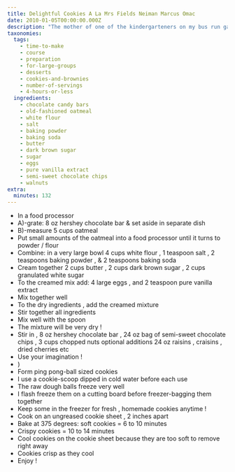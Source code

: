 ```yaml
---
title: Delightful Cookies A La Mrs Fields Neiman Marcus Omac
date: 2010-01-05T00:00:00.000Z
description: "The mother of one of the kindergarteners on my bus run gave me a dozen of these cookies as a christmas gift one year. \r\nthey were such a hit at home that i asked her for the recipe. which she very graciously provided.\r\nnow it is my job to bake a batch every year for our family reunion christmas celebration.\r\nthese cookies are truly so scrumptious that there are never any leftover. \r\n(i use a cookie scoop, like an ice cream scoop, dipped in cold water before each use. individual cookie dough flash freezes very well. cook time is for one sheet in the oven - the rest of the dough is in the freezer!)"
taxonomies:
  tags:
    - time-to-make
    - course
    - preparation
    - for-large-groups
    - desserts
    - cookies-and-brownies
    - number-of-servings
    - 4-hours-or-less
  ingredients:
    - chocolate candy bars
    - old-fashioned oatmeal
    - white flour
    - salt
    - baking powder
    - baking soda
    - butter
    - dark brown sugar
    - sugar
    - eggs
    - pure vanilla extract
    - semi-sweet chocolate chips
    - walnuts
extra:
  minutes: 132
---
```

 - In a food processor
 - A)-grate: 8 oz hershey chocolate bar & set aside in separate dish
 - B)-measure 5 cups oatmeal
 - Put small amounts of the oatmeal into a food processor until it turns to powder / flour
 - Combine: in a very large bowl 4 cups white flour , 1 teaspoon salt , 2 teaspoons baking powder , & 2 teaspoons baking soda
 - Cream together 2 cups butter , 2 cups dark brown sugar , 2 cups granulated white sugar
 - To the creamed mix add: 4 large eggs , and 2 teaspoon pure vanilla extract
 - Mix together well
 - To the dry ingredients , add the creamed mixture
 - Stir together all ingredients
 - Mix well with the spoon
 - The mixture will be very dry !
 - Stir in , 8 oz hershey chocolate bar , 24 oz bag of semi-sweet chocolate chips , 3 cups chopped nuts optional additions 24 oz raisins , craisins , dried cherries etc
 - Use your imagination !
 - )
 - Form ping pong-ball sized cookies
 - I use a cookie-scoop dipped in cold water before each use
 - The raw dough balls freeze very well
 - I flash freeze them on a cutting board before freezer-bagging them together
 - Keep some in the freezer for fresh , homemade cookies anytime !
 - Cook on an ungreased cookie sheet , 2 inches apart
 - Bake at 375 degrees: soft cookies = 6 to 10 minutes
 - Crispy cookies = 10 to 14 minutes
 - Cool cookies on the cookie sheet because they are too soft to remove right away
 - Cookies crisp as they cool
 - Enjoy !
